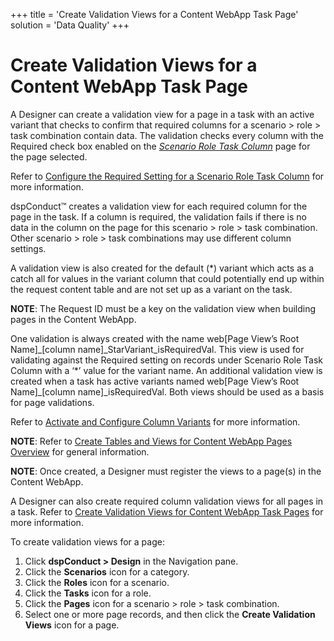 +++
title = 'Create Validation Views for a Content WebApp Task Page'
solution = 'Data Quality'
+++

# Create Validation Views for a Content WebApp Task Page

A Designer can create a validation view for a page in a task with an
active variant that checks to confirm that required columns for a
scenario \> role \> task combination contain data. The validation checks
every column with the Required check box enabled on the
<span style="font-style: italic;">[Scenario Role Task
Column](../Page_Desc/Scenario_Role_Task_Column_H.htm)</span> page for
the page selected.

Refer to [Configure the Required Setting for a Scenario Role Task
Column](Configure_Required_Setting_Scenario_Role_Task_Column.htm) for
more information.

dspConduct™ creates a validation view for each required column for the
page in the task. If a column is required, the validation fails if there
is no data in the column on the page for this scenario \> role \> task
combination. Other scenario \> role \> task combinations may use
different column settings.

A validation view is also created for the default (\*) variant which
acts as a catch all for values in the variant column that could
potentially end up within the request content table and are not set up
as a variant on the task.

<span style="font-weight: bold;">NOTE</span>: The Request ID must be a
key on the validation view when building pages in the Content WebApp.

One validation is always created with the name web\[Page View’s Root
Name\]\_\[column name\]\_StarVariant\_isRequiredVal. This view is used
for validating against the Required setting on records under Scenario
Role Task Column with a ‘\*’ value for the variant name. An additional
validation view is created when a task has active variants named
web\[Page View’s Root Name\]\_\[column name\]\_isRequiredVal. Both views
should be used as a basis for page validations.

Refer to [Activate and Configure Column
Variants](Activate_Configure_Column_Variants.htm) for more information.

<span style="font-weight: bold;">NOTE</span>: Refer to [Create Tables
and Views for Content WebApp Pages
Overview](Create_Tables_and_Views_for_Content_WebApp_Pages_Overview.htm)
for general information.

<span style="font-weight: bold;">NOTE</span>: Once created, a Designer
must register the views to a page(s) in the Content WebApp.

A Designer can also create required column validation views for all
pages in a task. Refer to [Create Validation Views for Content WebApp
Task Pages](Generate_Control_Views_for_Content_WebApp_Pages.htm) for
more information.

To create validation views for a page:

1.  Click <span style="font-weight: bold;">dspConduct \> Design</span>
    in the Navigation pane.
2.  Click the <span style="font-weight: bold;">Scenarios</span> icon for
    a category.
3.  Click the <span style="font-weight: bold;">Roles</span> icon for a
    scenario.
4.  Click the <span style="font-weight: bold;">Tasks</span> icon for a
    role.
5.  Click the <span style="font-weight: bold;">Pages</span> icon for a
    scenario \> role \> task combination.
6.  Select one or more page records, and then click the
    <span style="font-weight: bold;">Create Validation Views</span> icon
    for a page.
